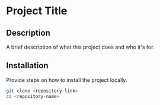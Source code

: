 # Project Title

## Description

A brief description of what this project does and who it's for.

## Installation

Provide steps on how to install the project locally.

```bash
git clone <repository-link>
cd <repository-name>